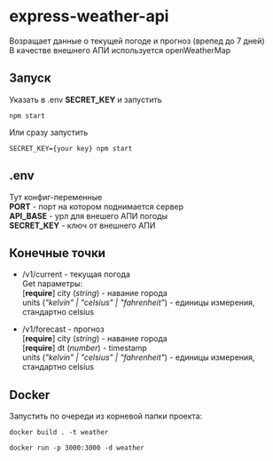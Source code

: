 # express-weather-api
Возращает данные о текущей погоде и прогноз (врепед до 7 дней) \
В качестве внешнего АПИ используется openWeatherMap

## Запуск
Указать в .env **SECRET_KEY** и запустить
```
npm start
```

Или сразу запустить
```
SECRET_KEY={your key} npm start
```

## .env
Тут конфиг-переменные \
**PORT** - порт на котором поднимается сервер \
**API_BASE** - урл для внешего АПИ погоды \
**SECRET_KEY** - ключ от внешнего АПИ

## Конечные точки
* /v1/current - текущая погода \
Get параметры: \
[**require**] city (*string*) - навание города \
units (*"kelvin" | "celsius" | "fahrenheit"*) - единицы измерения, стандартно celsius

* /v1/forecast - прогноз \
[**require**] city (*string*) - навание города \
[**require**] dt (*number*) - timestamp \
units (*"kelvin" | "celsius" | "fahrenheit"*) - единицы измерения, стандартно celsius

## Docker
Запустить по очереди из корневой папки проекта:
```
docker build . -t weather
```
```
docker run -p 3000:3000 -d weather
```
